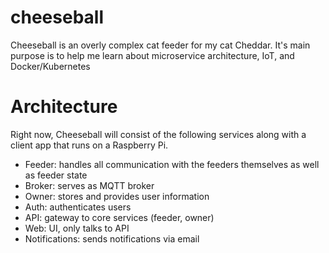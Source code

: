 # cheeseball
Cheeseball is an overly complex cat feeder for my cat Cheddar. It's main purpose is to help me learn about microservice architecture, IoT, and Docker/Kubernetes


Architecture
============

Right now, Cheeseball will consist of the following services along with a client app that runs on a Raspberry Pi. 

* Feeder: handles all communication with the feeders themselves as well as feeder state
* Broker: serves as MQTT broker
* Owner: stores and provides user information
* Auth: authenticates users
* API: gateway to core services (feeder, owner)
* Web: UI, only talks to API
* Notifications: sends notifications via email
